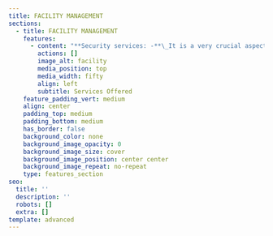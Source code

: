 ```yaml
---
title: FACILITY MANAGEMENT
sections:
  - title: FACILITY MANAGEMENT
    features:
      - content: "**Security services: -**\_It is a very crucial aspect which too is scrutinized, evaluating loop polls and ensuring all the things to adhere in the right manner. Security has a vital role; we can describe it as protection to all beloved. Our team is concerned with all of our valued associates and is happy to be a helping hand for the needy. Due to a lack of security in the respective premises, many are facing sleepless nights. It’s our pleasure to come up with a solution to make enjoyable days, peaceful sleepy nights. We commit to serve 24/7, keeping a close eye for protecting you and your loved ones with all required safety measures, equipment with deploying well-trained staff.\n\n\n**Housekeeping services:-**\_Cleanliness is a major factor, keeping up good hygiene practices can prevent spreading contagious diseases. where there is cleanliness there is heath. We believe all lives are precious to one another with concern to this we recruit trained, dedicated staffs who can take many initiatives on cleaning and hygiene factors and tends to keep the environment as their home. Our dwell time hygiene cleaning contributes to keeping healthy, clean, and tidy. We operate both Institutional and Domestic housekeeping services.\n\n**Payroll Management services: -**\_We assure that the requirements are met in an efficient way in order to carry out the smooth flow of business operations. Time, Expenses, Expertise faculty, Peace of mind, we have taken a step ahead with these concerns should not be affected to any organizational business operations. Time saved: - Prospecting, screening, and recruiting the right talent is time-consuming and a lengthy process.\n\n**\\*\\*Expense reduction: - \\*\\***\_With contractual staffing background, we have a ready data pool and payroll infrastructure, compliance experts which can enable us to hire within budget reduces expenses.\n\n**Expertise Faculty: -**\_With a specialized team of in-house experts who can handle operations, recruitment, payroll and compliance, employee management.\n\n**Peace of Mind: -**\_Literally free among others, paying salaries, managing compliances, remitting payroll taxes, maintaining payroll software, and generating reports for in-house by choosing third-party payroll services.\n\n**Staffing: -**\_Managing workforce efficiently with a flexible and scalable solution. One-stop for all your hiring, payrolling, compliance, and so on with simplified team management.\n"
        actions: []
        image_alt: facility
        media_position: top
        media_width: fifty
        align: left
        subtitle: Services Offered
    feature_padding_vert: medium
    align: center
    padding_top: medium
    padding_bottom: medium
    has_border: false
    background_color: none
    background_image_opacity: 0
    background_image_size: cover
    background_image_position: center center
    background_image_repeat: no-repeat
    type: features_section
seo:
  title: ''
  description: ''
  robots: []
  extra: []
template: advanced
---
```

